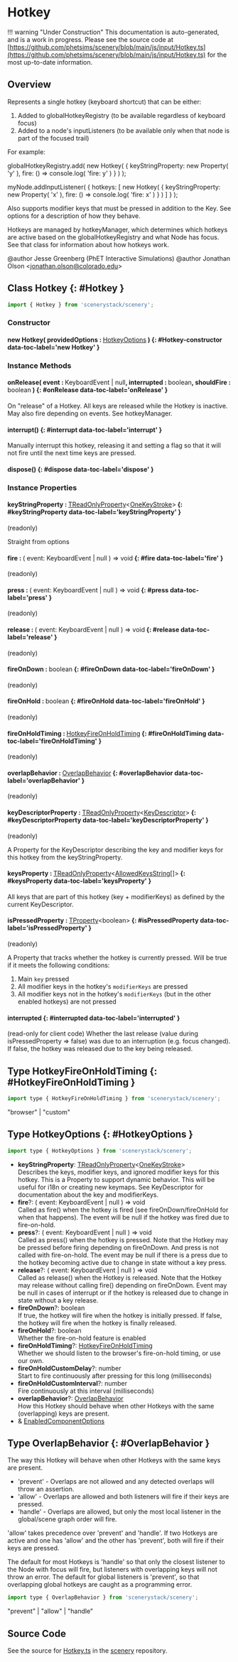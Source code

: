 # Hotkey

!!! warning "Under Construction"
    This documentation is auto-generated, and is a work in progress. Please see the source code at
    [https://github.com/phetsims/scenery/blob/main/js/input/Hotkey.ts](https://github.com/phetsims/scenery/blob/main/js/input/Hotkey.ts) for the most up-to-date information.

## Overview

Represents a single hotkey (keyboard shortcut) that can be either:

1. Added to globalHotkeyRegistry (to be available regardless of keyboard focus)
2. Added to a node's inputListeners (to be available only when that node is part of the focused trail)

For example:

   globalHotkeyRegistry.add( new Hotkey( {
     keyStringProperty: new Property( 'y' ),
     fire: () =&gt; console.log( 'fire: y' )
   } ) );

   myNode.addInputListener( {
     hotkeys: [
       new Hotkey( {
         keyStringProperty: new Property( 'x' ),
         fire: () =&gt; console.log( 'fire: x' )
       } )
     ]
   } );

Also supports modifier keys that must be pressed in addition to the Key. See options for a description of how
they behave.

Hotkeys are managed by hotkeyManager, which determines which hotkeys are active based on the globalHotkeyRegistry
and what Node has focus. See that class for information about how hotkeys work.

@author Jesse Greenberg (PhET Interactive Simulations)
@author Jonathan Olson &lt;jonathan.olson@colorado.edu&gt;

## Class Hotkey {: #Hotkey }


```js
import { Hotkey } from 'scenerystack/scenery';
```
### Constructor

#### new Hotkey( providedOptions : <span style="font-weight: 400;">[HotkeyOptions](../scenery/Hotkey.md#HotkeyOptions)</span> ) {: #Hotkey-constructor data-toc-label='new Hotkey' }

### Instance Methods

#### onRelease( event : <span style="font-weight: 400;">KeyboardEvent | <span style="color: hsla(calc(var(--md-hue) + 180deg),80%,40%,1);">null</span></span>, interrupted : <span style="font-weight: 400;"><span style="color: hsla(calc(var(--md-hue) + 180deg),80%,40%,1);">boolean</span></span>, shouldFire : <span style="font-weight: 400;"><span style="color: hsla(calc(var(--md-hue) + 180deg),80%,40%,1);">boolean</span></span> ) {: #onRelease data-toc-label='onRelease' }

On "release" of a Hotkey. All keys are released while the Hotkey is inactive. May also fire depending on
events. See hotkeyManager.

#### interrupt() {: #interrupt data-toc-label='interrupt' }

Manually interrupt this hotkey, releasing it and setting a flag so that it will not fire until the next time
keys are pressed.

#### dispose() {: #dispose data-toc-label='dispose' }

### Instance Properties

#### keyStringProperty : <span style="font-weight: 400;">[TReadOnlyProperty](../axon/TReadOnlyProperty.md)&lt;[OneKeyStroke](../scenery/KeyDescriptor.md#OneKeyStroke)&gt;</span> {: #keyStringProperty data-toc-label='keyStringProperty' }

(readonly)

Straight from options

#### fire : <span style="font-weight: 400;">( event: KeyboardEvent | <span style="color: hsla(calc(var(--md-hue) + 180deg),80%,40%,1);">null</span> ) =&gt; <span style="color: hsla(calc(var(--md-hue) + 180deg),80%,40%,1);">void</span></span> {: #fire data-toc-label='fire' }

(readonly)

#### press : <span style="font-weight: 400;">( event: KeyboardEvent | <span style="color: hsla(calc(var(--md-hue) + 180deg),80%,40%,1);">null</span> ) =&gt; <span style="color: hsla(calc(var(--md-hue) + 180deg),80%,40%,1);">void</span></span> {: #press data-toc-label='press' }

(readonly)

#### release : <span style="font-weight: 400;">( event: KeyboardEvent | <span style="color: hsla(calc(var(--md-hue) + 180deg),80%,40%,1);">null</span> ) =&gt; <span style="color: hsla(calc(var(--md-hue) + 180deg),80%,40%,1);">void</span></span> {: #release data-toc-label='release' }

(readonly)

#### fireOnDown : <span style="font-weight: 400;"><span style="color: hsla(calc(var(--md-hue) + 180deg),80%,40%,1);">boolean</span></span> {: #fireOnDown data-toc-label='fireOnDown' }

(readonly)

#### fireOnHold : <span style="font-weight: 400;"><span style="color: hsla(calc(var(--md-hue) + 180deg),80%,40%,1);">boolean</span></span> {: #fireOnHold data-toc-label='fireOnHold' }

(readonly)

#### fireOnHoldTiming : <span style="font-weight: 400;">[HotkeyFireOnHoldTiming](../scenery/Hotkey.md#HotkeyFireOnHoldTiming)</span> {: #fireOnHoldTiming data-toc-label='fireOnHoldTiming' }

(readonly)

#### overlapBehavior : <span style="font-weight: 400;">[OverlapBehavior](../scenery/Hotkey.md#OverlapBehavior)</span> {: #overlapBehavior data-toc-label='overlapBehavior' }

(readonly)

#### keyDescriptorProperty : <span style="font-weight: 400;">[TReadOnlyProperty](../axon/TReadOnlyProperty.md)&lt;[KeyDescriptor](../scenery/KeyDescriptor.md)&gt;</span> {: #keyDescriptorProperty data-toc-label='keyDescriptorProperty' }

(readonly)

A Property for the KeyDescriptor describing the key and modifier keys for this hotkey from the keyStringProperty.

#### keysProperty : <span style="font-weight: 400;">[TReadOnlyProperty](../axon/TReadOnlyProperty.md)&lt;[AllowedKeysString](../scenery/KeyDescriptor.md#AllowedKeysString)[]&gt;</span> {: #keysProperty data-toc-label='keysProperty' }

All keys that are part of this hotkey (key + modifierKeys) as defined by the current KeyDescriptor.

#### isPressedProperty : <span style="font-weight: 400;">[TProperty](../axon/TProperty.md)&lt;<span style="color: hsla(calc(var(--md-hue) + 180deg),80%,40%,1);">boolean</span>&gt;</span> {: #isPressedProperty data-toc-label='isPressedProperty' }

(readonly)

A Property that tracks whether the hotkey is currently pressed.
Will be true if it meets the following conditions:

1. Main `key` pressed
2. All modifier keys in the hotkey's `modifierKeys` are pressed
3. All modifier keys not in the hotkey's `modifierKeys` (but in the other enabled hotkeys) are not pressed

#### interrupted {: #interrupted data-toc-label='interrupted' }

(read-only for client code)
Whether the last release (value during isPressedProperty =&gt; false) was due to an interruption (e.g. focus changed).
If false, the hotkey was released due to the key being released.



## Type HotkeyFireOnHoldTiming {: #HotkeyFireOnHoldTiming }


```js
import type { HotkeyFireOnHoldTiming } from 'scenerystack/scenery';
```


"browser" | "custom"



## Type HotkeyOptions {: #HotkeyOptions }


```js
import type { HotkeyOptions } from 'scenerystack/scenery';
```


- **keyStringProperty**: [TReadOnlyProperty](../axon/TReadOnlyProperty.md)&lt;[OneKeyStroke](../scenery/KeyDescriptor.md#OneKeyStroke)&gt;
<br>  Describes the keys, modifier keys, and ignored modifier keys for this hotkey. This is a Property to support
  dynamic behavior. This will be useful for i18n or creating new keymaps. See KeyDescriptor for documentation
  about the key and modifierKeys.
- **fire**?: ( event: KeyboardEvent | <span style="color: hsla(calc(var(--md-hue) + 180deg),80%,40%,1);">null</span> ) =&gt; <span style="color: hsla(calc(var(--md-hue) + 180deg),80%,40%,1);">void</span>
<br>  Called as fire() when the hotkey is fired (see fireOnDown/fireOnHold for when that happens).
  The event will be null if the hotkey was fired due to fire-on-hold.
- **press**?: ( event: KeyboardEvent | <span style="color: hsla(calc(var(--md-hue) + 180deg),80%,40%,1);">null</span> ) =&gt; <span style="color: hsla(calc(var(--md-hue) + 180deg),80%,40%,1);">void</span>
<br>  Called as press() when the hotkey is pressed. Note that the Hotkey may be pressed before firing depending
  on fireOnDown. And press is not called with fire-on-hold. The event may be null if there is a press due to
  the hotkey becoming active due to change in state without a key press.
- **release**?: ( event: KeyboardEvent | <span style="color: hsla(calc(var(--md-hue) + 180deg),80%,40%,1);">null</span> ) =&gt; <span style="color: hsla(calc(var(--md-hue) + 180deg),80%,40%,1);">void</span>
<br>  Called as release() when the Hotkey is released. Note that the Hotkey may release without calling fire() depending
  on fireOnDown. Event may be null in cases of interrupt or if the hotkey is released due to change in state without
  a key release.
- **fireOnDown**?: <span style="color: hsla(calc(var(--md-hue) + 180deg),80%,40%,1);">boolean</span>
<br>  If true, the hotkey will fire when the hotkey is initially pressed.
  If false, the hotkey will fire when the hotkey is finally released.
- **fireOnHold**?: <span style="color: hsla(calc(var(--md-hue) + 180deg),80%,40%,1);">boolean</span>
<br>  Whether the fire-on-hold feature is enabled
- **fireOnHoldTiming**?: [HotkeyFireOnHoldTiming](../scenery/Hotkey.md#HotkeyFireOnHoldTiming)
<br>  Whether we should listen to the browser's fire-on-hold timing, or use our own.
- **fireOnHoldCustomDelay**?: <span style="color: hsla(calc(var(--md-hue) + 180deg),80%,40%,1);">number</span>
<br>  Start to fire continuously after pressing for this long (milliseconds)
- **fireOnHoldCustomInterval**?: <span style="color: hsla(calc(var(--md-hue) + 180deg),80%,40%,1);">number</span>
<br>  Fire continuously at this interval (milliseconds)
- **overlapBehavior**?: [OverlapBehavior](../scenery/Hotkey.md#OverlapBehavior)
<br>  How this Hotkey should behave when other Hotkeys with the same (overlapping) keys are present.
- &amp; [EnabledComponentOptions](../axon/EnabledComponent.md#EnabledComponentOptions)




## Type OverlapBehavior {: #OverlapBehavior }


The way this Hotkey will behave when other Hotkeys with the same keys are present.
- 'prevent' - Overlaps are not allowed and any detected overlaps will throw an assertion.
- 'allow' - Overlaps are allowed and both listeners will fire if their keys are pressed.
- 'handle' - Overlaps are allowed, but only the most local listener in the global/scene graph order will fire.

'allow' takes precedence over 'prevent' and 'handle'. If two Hotkeys are active and one has 'allow' and
the other has 'prevent', both will fire if their keys are pressed.

The default for most Hotkeys is 'handle' so that only the closest listener to the Node with focus
will fire, but listeners with overlapping keys will not throw an error.
The default for global listeners is 'prevent', so that overlapping global hotkeys are caught as a programming error.

```js
import type { OverlapBehavior } from 'scenerystack/scenery';
```


"prevent" | "allow" | "handle"



## Source Code

See the source for [Hotkey.ts](https://github.com/phetsims/scenery/blob/main/js/input/Hotkey.ts) in the [scenery](https://github.com/phetsims/scenery) repository.

